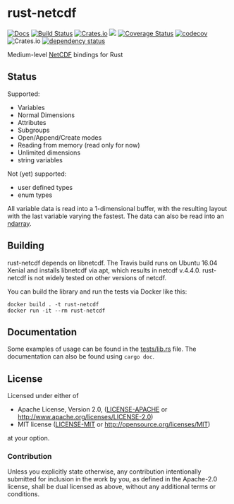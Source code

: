 # rust-netcdf

[![Docs](https://docs.rs/netcdf/badge.svg)](https://docs.rs/netcdf)
[![Build Status](https://travis-ci.org/mhiley/rust-netcdf.svg?branch=master)](https://travis-ci.org/mhiley/rust-netcdf)
[![Crates.io](https://img.shields.io/crates/d/netcdf.svg)](https://crates.io/crates/netcdf)
[![](http://meritbadge.herokuapp.com/netcdf)](https://crates.io/crates/netcdf)
[![Coverage Status](https://coveralls.io/repos/github/mhiley/rust-netcdf/badge.svg?branch=master)](https://coveralls.io/github/mhiley/rust-netcdf?branch=master)
[![codecov](https://codecov.io/gh/mhiley/rust-netcdf/branch/master/graph/badge.svg)](https://codecov.io/gh/mhiley/rust-netcdf)
![Crates.io](https://img.shields.io/crates/l/netcdf)
[![dependency status](https://deps.rs/repo/github/mhiley/rust-netcdf/status.svg)](https://deps.rs/repo/github/mhiley/rust-netcdf)

Medium-level [NetCDF](http://www.unidata.ucar.edu/software/netcdf/) bindings for Rust

## Status

Supported:

* Variables
* Normal Dimensions
* Attributes
* Subgroups
* Open/Append/Create modes
* Reading from memory (read only for now)
* Unlimited dimensions
* string variables


Not (yet) supported:

* user defined types
* enum types

All variable data is read into a 1-dimensional buffer, with the resulting layout with the last variable varying the fastest.
The data can also be read into an [ndarray](https://github.com/rust-ndarray/rust-ndarray).

## Building

rust-netcdf depends on libnetcdf. The Travis build runs on Ubuntu 16.04 Xenial and installs libnetcdf via apt, which results in netcdf v.4.4.0. rust-netcdf is not widely tested on other versions of netcdf.

You can build the library and run the tests via Docker like this:

```
docker build . -t rust-netcdf
docker run -it --rm rust-netcdf
```

## Documentation

Some examples of usage can be found in the [tests/lib.rs](tests/lib.rs) file. The documentation can also be found using `cargo doc`.

## License

Licensed under either of

 * Apache License, Version 2.0, ([LICENSE-APACHE](LICENSE-APACHE) or http://www.apache.org/licenses/LICENSE-2.0)
 * MIT license ([LICENSE-MIT](LICENSE-MIT) or http://opensource.org/licenses/MIT)

at your option.

### Contribution

Unless you explicitly state otherwise, any contribution intentionally submitted
for inclusion in the work by you, as defined in the Apache-2.0 license, shall be dual licensed as above, without any
additional terms or conditions.
